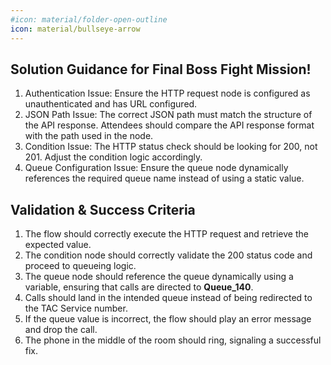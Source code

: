 ```yaml
---
#icon: material/folder-open-outline
icon: material/bullseye-arrow
---
```


## Solution Guidance for Final Boss Fight Mission!


1. Authentication Issue: Ensure the HTTP request node is configured as unauthenticated and has URL configured.</br>
2. JSON Path Issue: The correct JSON path must match the structure of the API response. Attendees should compare the API response format with the path used in the node.</br>
3. Condition Issue: The HTTP status check should be looking for 200, not 201. Adjust the condition logic accordingly.</br>
4. Queue Configuration Issue: Ensure the queue node dynamically references the required queue name instead of using a static value.</br>

## Validation & Success Criteria

1. The flow should correctly execute the HTTP request and retrieve the expected value.</br>
2. The condition node should correctly validate the 200 status code and proceed to queueing logic.</br>
3. The queue node should reference the queue dynamically using a variable, ensuring that calls are directed to **Queue_140**.</br>
4. Calls should land in the intended queue instead of being redirected to the TAC Service number.</br>
5. If the queue value is incorrect, the flow should play an error message and drop the call.</br>
6. The phone in the middle of the room should ring, signaling a successful fix.</br>

<script src='../template_assets/load.js'><script>